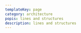 ```yaml
---
templateKey: page
category: architecture
popis: lines and structures
description: lines and structures
---
```


